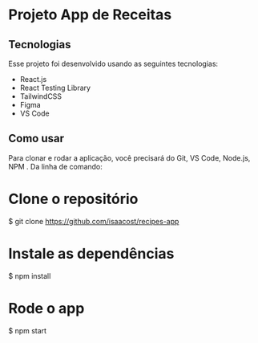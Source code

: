 
# Projeto App de Receitas


## Tecnologias
Esse projeto foi desenvolvido usando as seguintes tecnologias:

- React.js
- React Testing Library
- TailwindCSS
- Figma
- VS Code

## Como usar
Para clonar e rodar a aplicação, você precisará do Git, VS Code, Node.js, NPM . Da linha de comando:

# Clone o repositório
$ git clone https://github.com/isaacost/recipes-app

# Instale as dependências
$ npm install

# Rode o app
$ npm start


